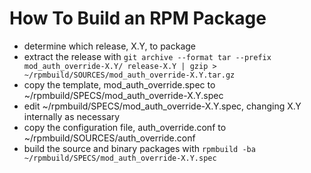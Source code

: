 # How To Build an RPM Package

* determine which release, X.Y, to package
* extract the release with `git archive --format tar --prefix mod_auth_override-X.Y/ release-X.Y | gzip > ~/rpmbuild/SOURCES/mod_auth_override-X.Y.tar.gz`
* copy the template, mod_auth_override.spec to ~/rpmbuild/SPECS/mod_auth_override-X.Y.spec
* edit ~/rpmbuild/SPECS/mod_auth_override-X.Y.spec, changing X.Y internally as necessary
* copy the configuration file, auth_override.conf to ~/rpmbuild/SOURCES/auth_override.conf
* build the source and binary packages with `rpmbuild -ba ~/rpmbuild/SPECS/mod_auth_override-X.Y.spec`
